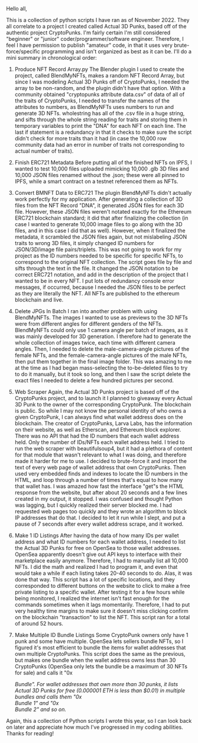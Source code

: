 Hello all,

This is a collection of python scripts I have ran as of November 2022.
They all correlate to a project I created called Actual 3D Punks, based off of the authentic project CryptoPunks.
I'm fairly certain I'm still considered "beginner" or "junior" coder/programmer/software engineer. Therefore, I 
feel I have permission to publish "amateur" code, in that it uses very brute-force/specific programming and isn't
organized as best as it can be. I'll do a mini summary in chronological order:

1. Produce NFT Record Array.py
The Blender plugin I used to create the project, called BlendMyNFTs, makes a random NFT Record Array, but since
I was modeling Actual 3D Punks off of CryptoPunks, I needed the array to be non-random, and the plugin didn't have
that option. With a community obtained "cryptopunks attribute data.csv" of data of all of the traits of CryptoPunks,
I needed to transfer the names of the attributes to numbers, as BlendMyNFTs uses numbers to run and generate 3D 
NFTs. wholestring has all of the .csv file in a huge string, and sifts through the whole string reading for traits
and storing them in temporary variables to print the "DNA" for each NFT on each line. 
The last if statement is a redundancy in that it checks to make sure the script didn't check for more traits than
it had (in case the 10,000 row community data had an error in number of traits not corresponding to actual number
of traits).

2. Finish ERC721 Metadata
Before putting all of the finished NFTs on IPFS, I wanted to test 10,000 files uploaded mimicking 10,000 .glb 3D 
files and 10,000 JSON files renamed without the .json; these were all pinned to IPFS, while a smart contract on 
a testnet referenced them as NFTs. 

3. Convert BMNFT Data to ERC721
The plugin BlendMyNFTs didn't actually work perfectly for my application. After generating a collection of 3D files
from the NFT Record "DNA", it generated JSON files for each 3D file. However, these JSON files weren't notated 
exactly for the Ethereum ERC721 blockchain standard; it did that after finalizing the collection (in case I 
wanted to generate 10,000 image files to go along with the 3D files, and in this case I did that as well). However,
when it finalized the metadata, it scrambled the JSON files again, but not mislabeling JSON traits to wrong 3D files,
it simply changed ID numbers for JSON/3D/image file pairs/triplets. This was not going to work for my project as the 
ID numbers needed to be specific for specific NFTs, to correspond to the original NFT collection. 
The script goes file by file and sifts through the text in the file. It changed the JSON notation to be correct ERC721
notation, and add in the description of the project that I wanted to be in every NFT. I put lots of redundancy console
error messages, if occurred, because I needed the JSON files to be perfect as they are literally the NFT. All NFTs 
are published to the ethereum blockchain and live.

4. Delete JPGs In Batch
I ran into another problem with using BlendMyNFTs. The images I wanted to use as previews to the 3D NFTs were from 
different angles for different genders of the NFTs. BlendMyNFTs could only use 1 camera angle per batch of images,
as it was mainly developed for 3D generation. I therefore had to generate the whole collection of images twice, each
time with different camera angles. Then, I needed to delete the male-camera-angle pictures of the female NFTs, and 
the female-camera-angle pictures of the male NFTs, then put them together in the final image folder. This was amazing
to me at the time as I had began mass-selecting the to-be-deleted files to try to do it manually, but it took so long,
and then I saw the script delete the exact files I needed to delete a few hundred pictures per second.

5. Web Scraper
Again, the Actual 3D Punks project is based off of the CryptoPunks project, and to launch it I planned to giveaway
every Actual 3D Punk to the owner of the corresponding CryptoPunk. The blockchain is public. So while I may not know
the personal identity of who owns a given CryptoPunk, I can always find what wallet address does on the blockchain. 
The creator of CryptoPunks, Larva Labs, has the information on their website, as well as Etherscan, and Ethereum block
explorer. There was no API that had the ID numbers that each wallet address held. Only the number of IDs/NFTs each 
wallet address held. I tried to run the web scraper with beautifulsoup4, but it had a plethora of content for that 
module that wasn't relevant to what I was doing, and therefore made it harder for me to use. I decided to brute-force
it and import the text of every web page of wallet address that own CryptoPunks. Then used very embedded finds and 
indexes to locate the ID numbers in the HTML, and loop through a number of times that's equal to how many that wallet
has. I was amazed how fast the interface "get"s the HTML response from the website, but after about 20 seconds and 
a few lines created in my output, it stopped. I was confused and thought Python was lagging, but I quickly realized
their server blocked me. I had requested web pages too quickly and they wrote an algorithm to block IP addresses that
do that. I decided to let it run while I slept, and put a pause of 7 seconds after every wallet address scrape, and 
it worked.

6. Make 1 ID Listings
After having the data of how many IDs per wallet address and what ID numbers for each wallet address, I needed to 
list the Actual 3D Punks for free on OpenSea to those wallet addresses. OpenSea apparently doesn't give out API 
keys to interface with their marketplace easily anymore. Therefore, I had to manually list all 10,000 NFTs. I did
the math and realized I had to program it, and even that would take a while if each listing takes 20-40 seconds to
do. Alas, it was done that way. This script has a lot of specific locations, and they corresponded to different 
buttons on the website to click to make a free private listing to a specific wallet. After testing it for a few 
hours while being monitored, I realized the internet isn't fast enough for the commands sometimes when it lags 
momentarily. Therefore, I had to put very healthy time margins to make sure it doesn't miss clicking confirm on
the blockchain "transaction" to list the NFT. This script ran for a total of around 52 hours.

7. Make Multiple ID Bundle Listings
Some CryptoPunk owners only have 1 punk and some have multiple. OpenSea lets sellers bundle NFTs, so I figured it's 
most efficient to bundle the items for wallet addresses that own multiple CryptoPunks. This script does the same
as the previous, but makes one bundle when the wallet address owns less than 30 CryptoPunks (OpenSea only lets the
bundle be a maximum of 30 NFTs for sale) and calls it "0x<address> Bundle". For wallet addresses that own more than 
30 punks, it lists Actual 3D Punks for free (0.000001 ETH is less than $0.01) in multiple bundles and calls them 
"0x<address> Bundle 1" and "0x<address> Bundle 2" and so on.


Again, this a collection of Python scripts I wrote this year, so I can look back on later and appreciate how much 
I've progressed in my coding abilities. Thanks for reading!